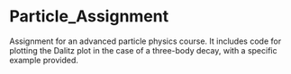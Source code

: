 # Particle_Assignment
Assignment for an advanced particle physics course. It includes code for plotting the Dalitz plot in the case of a three-body decay, with a specific example provided.
